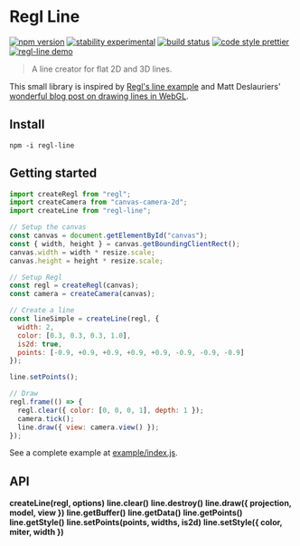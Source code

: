 # Regl Line

[![npm version](https://img.shields.io/npm/v/regl-line.svg)](https://www.npmjs.com/package/regl-line)
[![stability experimental](https://img.shields.io/badge/stability-experimental-orange.svg)](https://nodejs.org/api/documentation.html#documentation_stability_index)
[![build status](https://travis-ci.org/flekschas/regl-line.svg?branch=master)](https://travis-ci.org/flekschas/regl-line)
[![code style prettier](https://img.shields.io/badge/code_style-prettier-ff69b4.svg)](https://github.com/prettier/prettier)
[![regl-line demo](https://img.shields.io/badge/demo-online-6ae3c7.svg)](https://flekschas.github.io/regl-line/)

> A line creator for flat 2D and 3D lines.

This small library is inspired by [Regl's line example](http://regl.party/examples?line) and Matt Deslauriers' [wonderful blog post on drawing lines in WebGL](https://mattdesl.svbtle.com/drawing-lines-is-hard).

## Install

```
npm -i regl-line
```

## Getting started

```javascript
import createRegl from "regl";
import createCamera from "canvas-camera-2d";
import createLine from "regl-line";

// Setup the canvas
const canvas = document.getElementById("canvas");
const { width, height } = canvas.getBoundingClientRect();
canvas.width = width * resize.scale;
canvas.height = height * resize.scale;

// Setup Regl
const regl = createRegl(canvas);
const camera = createCamera(canvas);

// Create a line
const lineSimple = createLine(regl, {
  width: 2,
  color: [0.3, 0.3, 0.3, 1.0],
  is2d: true,
  points: [-0.9, +0.9, +0.9, +0.9, +0.9, -0.9, -0.9, -0.9]
});

line.setPoints();

// Draw
regl.frame(() => {
  regl.clear({ color: [0, 0, 0, 1], depth: 1 });
  camera.tick();
  line.draw({ view: camera.view() });
});
```

See a complete example at [example/index.js](example/index.js).

## API

**createLine(regl, options)**
**line.clear()**
**line.destroy()**
**line.draw({ projection, model, view })**
**line.getBuffer()**
**line.getData()**
**line.getPoints()**
**line.getStyle()**
**line.setPoints(points, widths, is2d)**
**line.setStyle({ color, miter, width })**
